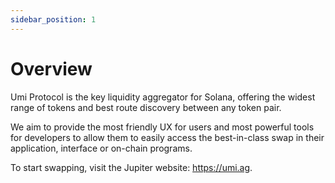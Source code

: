 ```yaml
---
sidebar_position: 1
---
```


# Overview

Umi Protocol is the key liquidity aggregator for Solana, offering the widest range of tokens and best route discovery between any token pair.

We aim to provide the most friendly UX for users and most powerful tools for developers to allow them to easily access the best-in-class swap in their application, interface or on-chain programs.

To start swapping, visit the Jupiter website: https://umi.ag.

